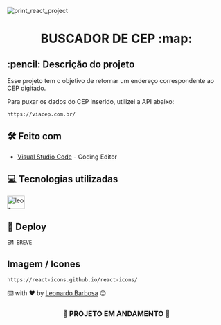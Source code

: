 ![print_react_project](https://user-images.githubusercontent.com/87662269/195903183-a636f725-8e4d-4388-8379-bcc767d317e6.PNG)

<h1 align="center">
 BUSCADOR DE CEP :map:
</h1>

<h2>
  :pencil: Descrição do projeto
</h2>

<p>
Esse projeto tem o objetivo de retornar um endereço correspondente ao CEP digitado.

Para puxar os dados do CEP inserido, utilizei a API abaixo: 
```
https://viacep.com.br/
```
</p>

## 🛠️ Feito com
* [Visual Studio Code](https://code.visualstudio.com) - Coding Editor

## 💻 Tecnologias utilizadas
<div display="flex">
  <img align="center" alt="leo-HTML" height="30" width="40" src="https://cdn.jsdelivr.net/gh/devicons/devicon@v2.15.1/devicon.min.css">
</div>

## :link: Deploy

```
EM BREVE
```

## Imagem / Icones

```
https://react-icons.github.io/react-icons/
```

⌨️ with ❤️ by [Leonardo Barbosa](https://github.com/leonardojpereira) 😊

<h3 align="center">
  
  :construction: PROJETO EM ANDAMENTO :construction:
  
</h3>


